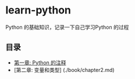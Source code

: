 # learn-python
Python 的基础知识，记录一下自己学习Python 的过程

## 目录
- [第一章: Python 的注释](./book/chapter1.md)
- [第二章: 变量和类型] (./book/chapter2.md)